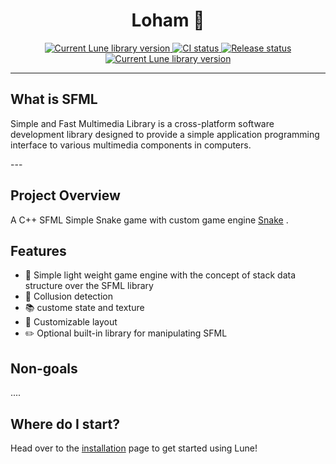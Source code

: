 <!-- markdownlint-disable MD033 -->
<!-- markdownlint-disable MD041 -->

<div align="center">
	<h1> Loham 🐍 </h1>
	<div>
		<a href="">
			<img src="https://img.shields.io/crates/v/lune.svg?label=Version" alt="Current Lune library version" />
		</a>
		<a href="">
			<img src="https://shields.io/endpoint?url=https://badges.readysetplay.io/workflow/filiptibell/lune/ci.yaml" alt="CI status" />
		</a>
		<a href="">
			<img src="https://shields.io/endpoint?url=https://badges.readysetplay.io/workflow/filiptibell/lune/release.yaml" alt="Release status" />
		</a>
		<a href="">
			<img src="https://img.shields.io/github/license/filiptibell/lune.svg?label=License&color=informational" alt="Current Lune library version" />
		</a>
	</div>
</div>

---
## What is SFML
<p>Simple and Fast Multimedia Library is a cross-platform software development library designed to provide a simple application programming interface to various multimedia components in computers.</p>
---


## Project Overview

A C++ SFML Simple Snake game with custom game engine [Snake](https://github.com/abdimk/Snake) .



## Features

-   🌙 Simple light weight game engine with the concept of stack data structure over the SFML library
-   🧰 Collusion detection 
-   📚 custome state and texture
-   🏡 Customizable layout
-   ✏️ Optional built-in library for manipulating SFML 

## Non-goals
....

## Where do I start?

Head over to the [installation](https://lune.gitbook.io/lune/home/installation) page to get started using Lune!
